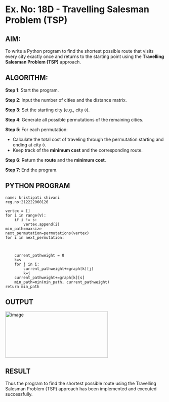 # Ex. No: 18D - Travelling Salesman Problem (TSP)

## AIM:
To write a Python program to find the shortest possible route that visits every city exactly once and returns to the starting point using the **Travelling Salesman Problem (TSP)** approach.

## ALGORITHM:

**Step 1**: Start the program.

**Step 2**: Input the number of cities and the distance matrix.

**Step 3**: Set the starting city (e.g., city `0`).

**Step 4**: Generate all possible permutations of the remaining cities.

**Step 5**: For each permutation:
- Calculate the total cost of traveling through the permutation starting and ending at city `0`.
- Keep track of the **minimum cost** and the corresponding route.

**Step 6**: Return the **route** and the **minimum cost**.

**Step 7**: End the program.

## PYTHON PROGRAM

```
name: kristipati shivani
reg.no:212222060126

vertex = []
for i in range(V):
	if i != s:
		vertex.append(i)
min_path=maxsize
next_permutation=permutations(vertex)
for i in next_permutation:
    


	current_pathweight = 0
	k=s
	for j in i:
	    current_pathweight+=graph[k][j]
	    k=j
	current_pathweight+=graph[k][s]
	min_path=min(min_path, current_pathweight)
return min_path
```

## OUTPUT
<img width="324" height="146" alt="image" src="https://github.com/user-attachments/assets/a925f495-bae3-4bfa-8487-feaa6302297b" />

## RESULT
Thus the program to find the shortest possible route using the Travelling Salesman Problem (TSP) approach has been implemented and executed successfully.

